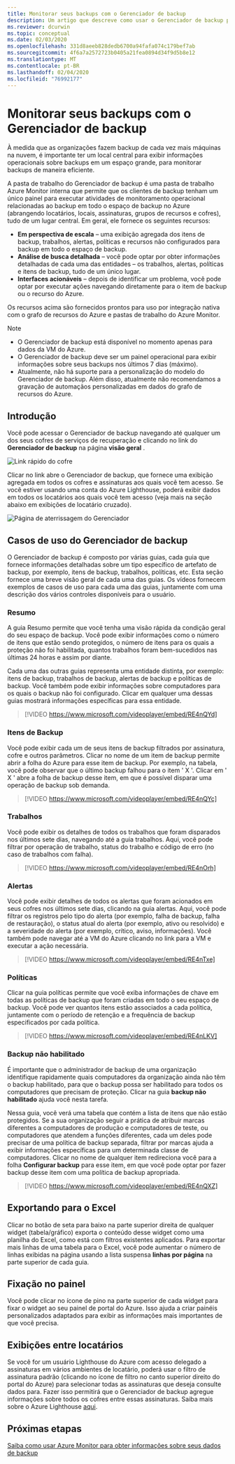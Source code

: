 ```yaml
---
title: Monitorar seus backups com o Gerenciador de backup
description: Um artigo que descreve como usar o Gerenciador de backup para executar o monitoramento em tempo real de backups em cofres, assinaturas, regiões e locatários
ms.reviewer: dcurwin
ms.topic: conceptual
ms.date: 02/03/2020
ms.openlocfilehash: 331d8aeeb828dedb6700a94fafa074c179bef7ab
ms.sourcegitcommit: 4f6a7a2572723b0405a21fea0894d34f9d5b8e12
ms.translationtype: MT
ms.contentlocale: pt-BR
ms.lasthandoff: 02/04/2020
ms.locfileid: "76992177"
---
```

# <a name="monitor-your-backups-with-backup-explorer"></a>Monitorar seus backups com o Gerenciador de backup

À medida que as organizações fazem backup de cada vez mais máquinas na nuvem, é importante ter um local central para exibir informações operacionais sobre backups em um espaço grande, para monitorar backups de maneira eficiente.

A pasta de trabalho do Gerenciador de backup é uma pasta de trabalho Azure Monitor interna que permite que os clientes de backup tenham um único painel para executar atividades de monitoramento operacional relacionadas ao backup em todo o espaço de backup no Azure (abrangendo locatários, locais, assinaturas, grupos de recursos e cofres), tudo de um lugar central. Em geral, ele fornece os seguintes recursos:

* **Em perspectiva de escala** – uma exibição agregada dos itens de backup, trabalhos, alertas, políticas e recursos não configurados para backup em todo o espaço de backup. 
* **Análise de busca detalhada** – você pode optar por obter informações detalhadas de cada uma das entidades – os trabalhos, alertas, políticas e itens de backup, tudo de um único lugar.
* **Interfaces acionáveis** – depois de identificar um problema, você pode optar por executar ações navegando diretamente para o item de backup ou o recurso do Azure.

Os recursos acima são fornecidos prontos para uso por integração nativa com o grafo de recursos do Azure e pastas de trabalho do Azure Monitor.

> [!NOTE]
> * O Gerenciador de backup está disponível no momento apenas para dados da VM do Azure.
> * O Gerenciador de backup deve ser um painel operacional para exibir informações sobre seus backups nos últimos 7 dias (máximo).
> * Atualmente, não há suporte para a personalização do modelo do Gerenciador de backup. Além disso, atualmente não recomendamos a gravação de automaçãos personalizadas em dados do grafo de recursos do Azure.

## <a name="getting-started"></a>Introdução

Você pode acessar o Gerenciador de backup navegando até qualquer um dos seus cofres de serviços de recuperação e clicando no link do **Gerenciador de backup** na página **visão geral** .

![Link rápido do cofre](media/backup-azure-monitor-with-backup-explorer/vault-quick-link.png)

Clicar no link abre o Gerenciador de backup, que fornece uma exibição agregada em todos os cofres e assinaturas aos quais você tem acesso. Se você estiver usando uma conta do Azure Lighthouse, poderá exibir dados em todos os locatários aos quais você tem acesso (veja mais na seção abaixo em exibições de locatário cruzado).

![Página de aterrissagem do Gerenciador](media/backup-azure-monitor-with-backup-explorer/explorer-landing-page.png)

## <a name="backup-explorer-use-cases"></a>Casos de uso do Gerenciador de backup

O Gerenciador de backup é composto por várias guias, cada guia que fornece informações detalhadas sobre um tipo específico de artefato de backup, por exemplo, itens de backup, trabalhos, políticas, etc. Esta seção fornece uma breve visão geral de cada uma das guias. Os vídeos fornecem exemplos de casos de uso para cada uma das guias, juntamente com uma descrição dos vários controles disponíveis para o usuário.

### <a name="summary"></a>Resumo

A guia Resumo permite que você tenha uma visão rápida da condição geral do seu espaço de backup. Você pode exibir informações como o número de itens que estão sendo protegidos, o número de itens para os quais a proteção não foi habilitada, quantos trabalhos foram bem-sucedidos nas últimas 24 horas e assim por diante. 

Cada uma das outras guias representa uma entidade distinta, por exemplo: itens de backup, trabalhos de backup, alertas de backup e políticas de backup. Você também pode exibir informações sobre computadores para os quais o backup não foi configurado. Clicar em qualquer uma dessas guias mostrará informações específicas para essa entidade.

> [!VIDEO https://www.microsoft.com/videoplayer/embed/RE4nQYd]

### <a name="backup-items"></a>Itens de Backup

Você pode exibir cada um de seus itens de backup filtrados por assinatura, cofre e outros parâmetros. Clicar no nome de um item de backup permite abrir a folha do Azure para esse item de backup. Por exemplo, na tabela, você pode observar que o último backup falhou para o item ' X '. Clicar em ' X ' abre a folha de backup desse item, em que é possível disparar uma operação de backup sob demanda.

> [!VIDEO https://www.microsoft.com/videoplayer/embed/RE4nQYc]

### <a name="jobs"></a>Trabalhos

Você pode exibir os detalhes de todos os trabalhos que foram disparados nos últimos sete dias, navegando até a guia trabalhos. Aqui, você pode filtrar por operação de trabalho, status do trabalho e código de erro (no caso de trabalhos com falha).

> [!VIDEO https://www.microsoft.com/videoplayer/embed/RE4nOrh]

### <a name="alerts"></a>Alertas

Você pode exibir detalhes de todos os alertas que foram acionados em seus cofres nos últimos sete dias, clicando na guia alertas. Aqui, você pode filtrar os registros pelo tipo do alerta (por exemplo, falha de backup, falha de restauração), o status atual do alerta (por exemplo, ativo ou resolvido) e a severidade do alerta (por exemplo, crítico, aviso, informações). Você também pode navegar até a VM do Azure clicando no link para a VM e executar a ação necessária.

> [!VIDEO https://www.microsoft.com/videoplayer/embed/RE4nTxe]

### <a name="policies"></a>Políticas

Clicar na guia políticas permite que você exiba informações de chave em todas as políticas de backup que foram criadas em todo o seu espaço de backup. Você pode ver quantos itens estão associados a cada política, juntamente com o período de retenção e a frequência de backup especificados por cada política.

> [!VIDEO https://www.microsoft.com/videoplayer/embed/RE4nLKV]

### <a name="backup-not-enabled"></a>Backup não habilitado

É importante que o administrador de backup de uma organização identifique rapidamente quais computadores da organização ainda não têm o backup habilitado, para que o backup possa ser habilitado para todos os computadores que precisam de proteção. Clicar na guia **backup não habilitado** ajuda você nesta tarefa.

Nessa guia, você verá uma tabela que contém a lista de itens que não estão protegidos. Se a sua organização seguir a prática de atribuir marcas diferentes a computadores de produção e computadores de teste, ou computadores que atendem a funções diferentes, cada um deles pode precisar de uma política de backup separada, filtrar por marcas ajuda a exibir informações específicas para um determinada classe de computadores. Clicar no nome de qualquer item redireciona você para a folha **Configurar backup** para esse item, em que você pode optar por fazer backup desse item com uma política de backup apropriada.

> [!VIDEO https://www.microsoft.com/videoplayer/embed/RE4nQXZ]

## <a name="exporting-to-excel"></a>Exportando para o Excel

Clicar no botão de seta para baixo na parte superior direita de qualquer widget (tabela/gráfico) exporta o conteúdo desse widget como uma planilha do Excel, como está com filtros existentes aplicados. Para exportar mais linhas de uma tabela para o Excel, você pode aumentar o número de linhas exibidas na página usando a lista suspensa **linhas por página** na parte superior de cada guia.

## <a name="pinning-to-dashboard"></a>Fixação no painel

Você pode clicar no ícone de pino na parte superior de cada widget para fixar o widget ao seu painel de portal do Azure. Isso ajuda a criar painéis personalizados adaptados para exibir as informações mais importantes de que você precisa.

## <a name="cross-tenant-views"></a>Exibições entre locatários

Se você for um usuário Lighthouse do Azure com acesso delegado a assinaturas em vários ambientes de locatário, poderá usar o filtro de assinatura padrão (clicando no ícone de filtro no canto superior direito do portal do Azure) para selecionar todas as assinaturas que deseja consulte dados para. Fazer isso permitirá que o Gerenciador de backup agregue informações sobre todos os cofres entre essas assinaturas. Saiba mais sobre o Azure Lighthouse [aqui](https://docs.microsoft.com/azure/lighthouse/overview).

## <a name="next-steps"></a>Próximas etapas

[Saiba como usar Azure Monitor para obter informações sobre seus dados de backup](https://docs.microsoft.com/azure/backup/backup-azure-monitoring-use-azuremonitor)